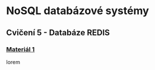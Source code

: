 # NoSQL databázové systémy

## Cvičení 5 - Databáze REDIS

### [Materiál 1](https://www.tutorialspoint.com/redis/index.htm)

lorem
